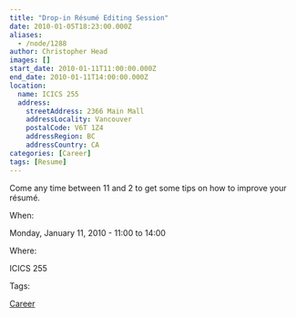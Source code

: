 ```yaml
---
title: "Drop-in Résumé Editing Session"
date: 2010-01-05T18:23:00.000Z
aliases:
  - /node/1288
author: Christopher Head
images: []
start_date: 2010-01-11T11:00:00.000Z
end_date: 2010-01-11T14:00:00.000Z
location:
  name: ICICS 255
  address:
    streetAddress: 2366 Main Mall
    addressLocality: Vancouver
    postalCode: V6T 1Z4
    addressRegion: BC
    addressCountry: CA
categories: [Career]
tags: [Resume]
---
```


Come any time between 11 and 2 to get some tips on how to improve your résumé.

When: 

Monday, January 11, 2010 - 11:00 to 14:00

Where: 

ICICS 255

Tags: 

[Career](/career)
